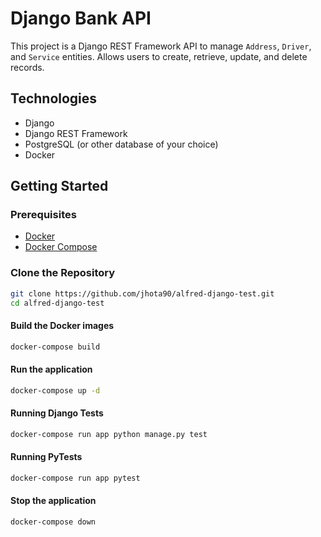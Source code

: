 # Django Bank API

This project is a Django REST Framework API to manage `Address`, `Driver`, and `Service` entities. Allows users to create, retrieve, update, and delete records.

## Technologies

- Django
- Django REST Framework
- PostgreSQL (or other database of your choice)
- Docker

## Getting Started

### Prerequisites

- [Docker](https://www.docker.com/get-started)
- [Docker Compose](https://docs.docker.com/compose/)

### Clone the Repository

```bash
git clone https://github.com/jhota90/alfred-django-test.git
cd alfred-django-test
```

#### Build the Docker images
```bash
docker-compose build
```

#### Run the application
```bash
docker-compose up -d
```

#### Running Django Tests
```bash
docker-compose run app python manage.py test
```

#### Running PyTests
```bash
docker-compose run app pytest
```

#### Stop the application
```bash
docker-compose down
```